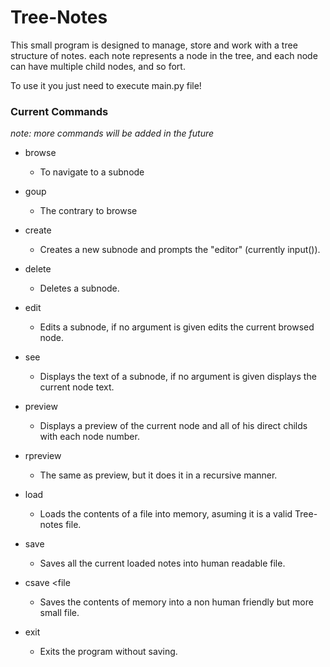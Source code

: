 # Tree-Notes

This small program is designed to manage, store and work with a tree structure of notes.
each note represents a node in the tree, and each node can have multiple child nodes, and so fort.

To use it you just need to execute main.py file!

### Current Commands
_note: more commands will be added in the future_
- browse <node number>
    - To navigate to a subnode

- goup
    - The contrary to browse

- create
    - Creates a new subnode and prompts the "editor" (currently input()).

- delete <number> 
    - Deletes a subnode.

- edit <number>
    - Edits a subnode, if no argument is given edits the current browsed node.

- see <number>
    - Displays the text of a subnode, if no argument is given displays the current node text.
    
- preview
    - Displays a preview of the current node and all of his direct childs with each node number.

- rpreview
    - The same as preview, but it does it in a recursive manner.

- load <file>
    - Loads the contents of a file into memory, asuming it is a valid Tree-notes file.

- save <file>
    - Saves all the current loaded notes into human readable file.
    
- csave <file
    - Saves the contents of memory into a non human friendly but more small file.
    
- exit
    - Exits the program without saving.
